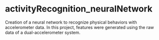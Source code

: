 # activityRecognition_neuralNetwork
Creation of a neural network to recognize physical behaviors with accelerometer data. 
In this project, features were generated using the raw data of a dual-accelerometer system. 
